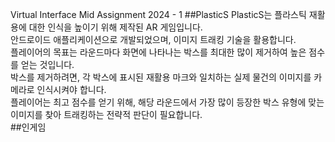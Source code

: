 Virtual Interface Mid Assignment 2024 - 1
##PlasticS
PlasticS는 플라스틱 재활용에 대한 인식을 높이기 위해 제작된 AR 게임입니다. <br/>
안드로이드 애플리케이션으로 개발되었으며, 이미지 트래킹 기술을 활용합니다. <br/>
플레이어의 목표는 라운드마다 화면에 나타나는 박스를 최대한 많이 제거하여 높은 점수를 얻는 것입니다. <br/>
박스를 제거하려면, 각 박스에 표시된 재활용 마크와 일치하는 실제 물건의 이미지를 카메라로 인식시켜야 합니다. <br/>
플레이어는 최고 점수를 얻기 위해, 해당 라운드에서 가장 많이 등장한 박스 유형에 맞는 이미지를 찾아 트래킹하는 전략적 판단이 필요합니다. <br/>
##인게임
